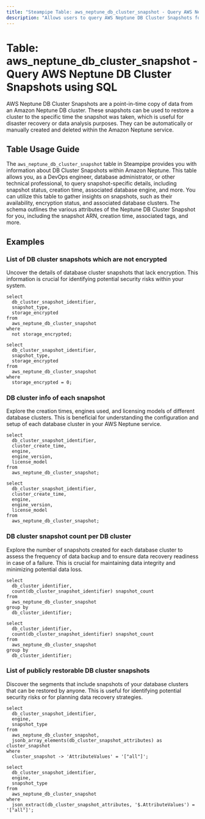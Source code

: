 ```yaml
---
title: "Steampipe Table: aws_neptune_db_cluster_snapshot - Query AWS Neptune DB Cluster Snapshots using SQL"
description: "Allows users to query AWS Neptune DB Cluster Snapshots for comprehensive details about their configurations, status, and associated metadata."
---
```


# Table: aws_neptune_db_cluster_snapshot - Query AWS Neptune DB Cluster Snapshots using SQL

AWS Neptune DB Cluster Snapshots are a point-in-time copy of data from an Amazon Neptune DB cluster. These snapshots can be used to restore a cluster to the specific time the snapshot was taken, which is useful for disaster recovery or data analysis purposes. They can be automatically or manually created and deleted within the Amazon Neptune service.

## Table Usage Guide

The `aws_neptune_db_cluster_snapshot` table in Steampipe provides you with information about DB Cluster Snapshots within Amazon Neptune. This table allows you, as a DevOps engineer, database administrator, or other technical professional, to query snapshot-specific details, including snapshot status, creation time, associated database engine, and more. You can utilize this table to gather insights on snapshots, such as their availability, encryption status, and associated database clusters. The schema outlines the various attributes of the Neptune DB Cluster Snapshot for you, including the snapshot ARN, creation time, associated tags, and more.

## Examples

### List of DB cluster snapshots which are not encrypted
Uncover the details of database cluster snapshots that lack encryption. This information is crucial for identifying potential security risks within your system.

```sql+postgres
select
  db_cluster_snapshot_identifier,
  snapshot_type,
  storage_encrypted
from
  aws_neptune_db_cluster_snapshot
where
  not storage_encrypted;
```

```sql+sqlite
select
  db_cluster_snapshot_identifier,
  snapshot_type,
  storage_encrypted
from
  aws_neptune_db_cluster_snapshot
where
  storage_encrypted = 0;
```

### DB cluster info of each snapshot
Explore the creation times, engines used, and licensing models of different database clusters. This is beneficial for understanding the configuration and setup of each database cluster in your AWS Neptune service.

```sql+postgres
select
  db_cluster_snapshot_identifier,
  cluster_create_time,
  engine,
  engine_version,
  license_model
from
  aws_neptune_db_cluster_snapshot;
```

```sql+sqlite
select
  db_cluster_snapshot_identifier,
  cluster_create_time,
  engine,
  engine_version,
  license_model
from
  aws_neptune_db_cluster_snapshot;
```

### DB cluster snapshot count per DB cluster
Explore the number of snapshots created for each database cluster to assess the frequency of data backup and to ensure data recovery readiness in case of a failure. This is crucial for maintaining data integrity and minimizing potential data loss.

```sql+postgres
select
  db_cluster_identifier,
  count(db_cluster_snapshot_identifier) snapshot_count
from
  aws_neptune_db_cluster_snapshot
group by
  db_cluster_identifier;
```

```sql+sqlite
select
  db_cluster_identifier,
  count(db_cluster_snapshot_identifier) snapshot_count
from
  aws_neptune_db_cluster_snapshot
group by
  db_cluster_identifier;
```

### List of publicly restorable DB cluster snapshots
Discover the segments that include snapshots of your database clusters that can be restored by anyone. This is useful for identifying potential security risks or for planning data recovery strategies.

```sql+postgres
select
  db_cluster_snapshot_identifier,
  engine,
  snapshot_type
from
  aws_neptune_db_cluster_snapshot,
  jsonb_array_elements(db_cluster_snapshot_attributes) as cluster_snapshot
where
  cluster_snapshot -> 'AttributeValues' = '["all"]';
```

```sql+sqlite
select
  db_cluster_snapshot_identifier,
  engine,
  snapshot_type
from
  aws_neptune_db_cluster_snapshot
where
  json_extract(db_cluster_snapshot_attributes, '$.AttributeValues') = '["all"]';
```